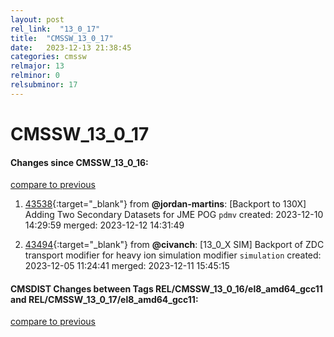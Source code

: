 ```yaml
---
layout: post
rel_link:  "13_0_17"
title:  "CMSSW_13_0_17"
date:   2023-12-13 21:38:45
categories: cmssw
relmajor: 13
relminor: 0
relsubminor: 17
---
```


# CMSSW_13_0_17
#### Changes since CMSSW_13_0_16:
[compare to previous](https://github.com/cms-sw/cmssw/compare/CMSSW_13_0_16...CMSSW_13_0_17)



1. [43538](http://github.com/cms-sw/cmssw/pull/43538){:target="_blank"}  from **@jordan-martins**: [Backport to 130X] Adding Two Secondary Datasets for JME POG `pdmv` created: 2023-12-10 14:29:59 merged: 2023-12-12 14:31:49

2. [43494](http://github.com/cms-sw/cmssw/pull/43494){:target="_blank"}  from **@civanch**:  [13_0_X SIM] Backport of ZDC transport modifier for heavy ion simulation modifier `simulation` created: 2023-12-05 11:24:41 merged: 2023-12-11 15:45:15

#### CMSDIST Changes between Tags REL/CMSSW_13_0_16/el8_amd64_gcc11 and REL/CMSSW_13_0_17/el8_amd64_gcc11:
[compare to previous](https://github.com/cms-sw/cmsdist/compare/REL/CMSSW_13_0_16/el8_amd64_gcc11...REL/CMSSW_13_0_17/el8_amd64_gcc11)


